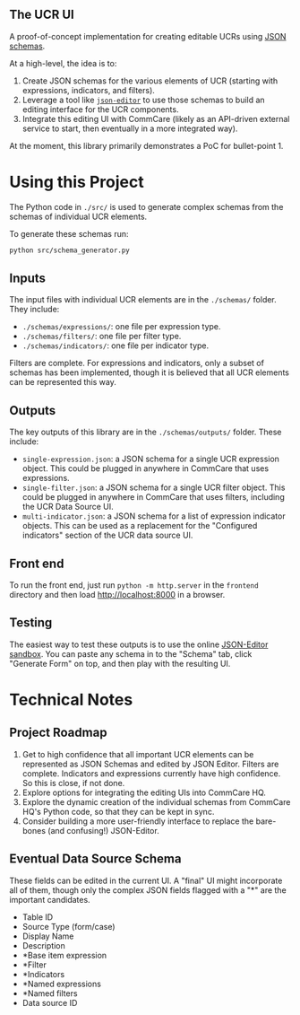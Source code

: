The UCR UI
----------

A proof-of-concept implementation for creating editable UCRs using [JSON schemas](https://json-schema.org/).

At a high-level, the idea is to:

1. Create JSON schemas for the various elements of UCR (starting with expressions, indicators, and filters).
2. Leverage a tool like [`json-editor`](https://github.com/json-editor/json-editor) to use those schemas to build
   an editing interface for the UCR components.
3. Integrate this editing UI with CommCare (likely as an API-driven external service to start, then eventually 
   in a more integrated way).

At the moment, this library primarily demonstrates a PoC for bullet-point 1.

# Using this Project

The Python code in `./src/` is used to generate complex schemas from the schemas of individual UCR elements.

To generate these schemas run:

```bash
python src/schema_generator.py
```

## Inputs

The input files with individual UCR elements are in the `./schemas/` folder. They include:

- `./schemas/expressions/`: one file per expression type.
- `./schemas/filters/`: one file per filter type.
- `./schemas/indicators/`: one file per indicator type.

Filters are complete. For expressions and indicators, only a subset of schemas has been implemented, though it is 
believed that all UCR elements can be represented this way.

## Outputs

The key outputs of this library are in the `./schemas/outputs/` folder. These include:

- `single-expression.json`: a JSON schema for a single UCR expression object. 
   This could be plugged in anywhere in CommCare that uses expressions.
- `single-filter.json`: a JSON schema for a single UCR filter object. 
   This could be plugged in anywhere in CommCare that uses filters, including the UCR Data Source UI.
- `multi-indicator.json`: a JSON schema for a list of expression indicator objects.
   This can be used as a replacement for the "Configured indicators" section of the UCR data source UI.

## Front end

To run the front end, just run `python -m http.server` in the `frontend` directory and then load
[http://localhost:8000](http://localhost:8000) in a browser.

## Testing

The easiest way to test these outputs is to use the online [JSON-Editor sandbox](https://pmk65.github.io/jedemov2/dist/demo.html).
You can paste any schema in to the "Schema" tab, click "Generate Form" on top, and then play with the resulting UI.

# Technical Notes

## Project Roadmap

1. Get to high confidence that all important UCR elements can be represented as JSON Schemas and edited by JSON Editor.
   Filters are complete. Indicators and expressions currently have high confidence. So this is close, if not done.
2. Explore options for integrating the editing UIs into CommCare HQ.
3. Explore the dynamic creation of the individual schemas from CommCare HQ's Python code, so that they can be kept
   in sync.
4. Consider building a more user-friendly interface to replace the bare-bones (and confusing!) JSON-Editor.

## Eventual Data Source Schema

These fields can be edited in the current UI. A "final" UI might incorporate all of them, though only the complex
JSON fields flagged with a "*" are the important candidates.

- Table ID
- Source Type (form/case)
- Display Name
- Description
- *Base item expression
- *Filter
- *Indicators
- *Named expressions
- *Named filters
- Data source ID
